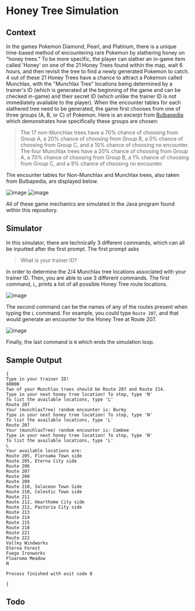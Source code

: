# Honey Tree Simulation

## Context 

In the games Pokemon Diamond, Pearl, and Platinum, there is a unique time-based method of encountering rare Pokemon by slathering honey on "honey trees." To be more specific, the player can slather an in-game item called 'Honey' on one of the 21 Honey Trees found within the map, wait 6 hours, and then revisit the tree to find a newly generated Pokemon to catch. 4 out of these 21 Honey Trees have a chance to attract a Pokemon called Munchlax, with the "Munchlax Tree" locations being determined by a trainer's ID (which is generated at the beginning of the game and can be checked in-game) and their secret ID (which unlike the trainer ID is not immediately available to the player). When the encounter tables for each slathered tree need to be generated, the game first chooses from one of three groups (A, B, or C) of Pokemon. Here is an excerpt from [Bulbapedia](https://bulbapedia.bulbagarden.net/wiki/Honey_Tree) which demonstrates how specifically these groups are chosen: 

> The 17 non-Munchlax trees have a 70% chance of choosing from Group A, a 20% chance of choosing from Group B, a 0% chance of choosing from Group C, and a 10% chance of choosing no encounter. The four Munchlax trees have a 20% chance of choosing from Group A, a 70% chance of choosing from Group B, a 1% chance of choosing from Group C, and a 9% chance of choosing no encounter. 

The encounter tables for Non-Munchlax and Munchlax trees, also taken from Bulbapedia, are displayed below.


![image](https://user-images.githubusercontent.com/80475070/215250052-1de73cb7-dc76-4f59-97f2-7140e0fae6c2.png)
![image](https://user-images.githubusercontent.com/80475070/215250074-3a38ea93-1c61-455d-947a-1dba46111ce1.png)

All of these game mechanics are simulated in the Java program found within this repository.

## Simulator

In this simulator, there are technically 3 different commands, which can all be inputted after the first prompt. The first prompt asks
> What is your trainer ID?

In order to determine the 2/4 Munchlax tree locations associated with your trainer ID. Then, you are able to use 3 different commands. The first command, `L`, prints a list of all possible Honey Tree route locations. 

![image](https://user-images.githubusercontent.com/80475070/215250398-24aed1a8-6775-4e50-bd8e-c7d3128e08ef.png)

The second command can be the names of any of the routes present when typing the `L` command. For example, you could type `Route 207`, and that would generate an encounter for the Honey Tree at Route 207. 

![image](https://user-images.githubusercontent.com/80475070/215250479-d0dc2c4e-156b-46d1-9215-de510e8258ee.png)

Finally, the last command is `N` which ends the simulation loop. 

## Sample Output

```
{
Type in your trainer ID!
60000
Two of your Munchlax trees should be Route 207 and Route 214.
Type in your next honey tree location! To stop, type 'N'
To list the available locations, type 'L'
Route 207
Your (munchlaxTree) random encounter is: Burmy
Type in your next honey tree location! To stop, type 'N'
To list the available locations, type 'L'
Route 207
Your (munchlaxTree) random encounter is: Combee
Type in your next honey tree location! To stop, type 'N'
To list the available locations, type 'L'
L
Your available locations are: 
Route 205, Floroama Town side
Route 205, Eterna City side
Route 206
Route 207
Route 208
Route 209
Route 210, Solaceon Town Side
Route 210, Celestic Town side
Route 211
Route 212, Hearthome City side
Route 212, Pastoria City side
Route 213
Route 214
Route 215
Route 218
Route 221
Route 222
Valley Windworks
Eterna Forest
Fuego Ironworks
Floaroma Meadow
N

Process finished with exit code 0

}

```

## Todo
